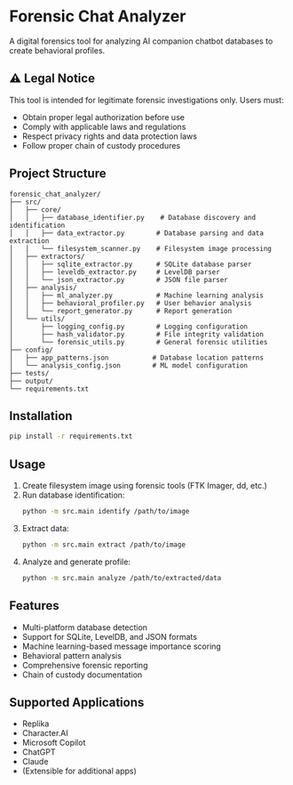 # Forensic Chat Analyzer

A digital forensics tool for analyzing AI companion chatbot databases to create behavioral profiles.

## ⚠️ Legal Notice

This tool is intended for legitimate forensic investigations only. Users must:
- Obtain proper legal authorization before use
- Comply with applicable laws and regulations
- Respect privacy rights and data protection laws
- Follow proper chain of custody procedures

## Project Structure

```
forensic_chat_analyzer/
├── src/
│   ├── core/
│   │   ├── database_identifier.py    # Database discovery and identification
│   │   ├── data_extractor.py        # Database parsing and data extraction
│   │   └── filesystem_scanner.py    # Filesystem image processing
│   ├── extractors/
│   │   ├── sqlite_extractor.py      # SQLite database parser
│   │   ├── leveldb_extractor.py     # LevelDB parser
│   │   └── json_extractor.py        # JSON file parser
│   ├── analysis/
│   │   ├── ml_analyzer.py           # Machine learning analysis
│   │   ├── behavioral_profiler.py   # User behavior analysis
│   │   └── report_generator.py      # Report generation
│   └── utils/
│       ├── logging_config.py        # Logging configuration
│       ├── hash_validator.py        # File integrity validation
│       └── forensic_utils.py        # General forensic utilities
├── config/
│   ├── app_patterns.json           # Database location patterns
│   └── analysis_config.json        # ML model configuration
├── tests/
├── output/
└── requirements.txt
```

## Installation

```bash
pip install -r requirements.txt
```

## Usage

1. Create filesystem image using forensic tools (FTK Imager, dd, etc.)
2. Run database identification:
   ```bash
   python -m src.main identify /path/to/image
   ```
3. Extract data:
   ```bash
   python -m src.main extract /path/to/image
   ```
4. Analyze and generate profile:
   ```bash
   python -m src.main analyze /path/to/extracted/data
   ```

## Features

- Multi-platform database detection
- Support for SQLite, LevelDB, and JSON formats
- Machine learning-based message importance scoring
- Behavioral pattern analysis
- Comprehensive forensic reporting
- Chain of custody documentation

## Supported Applications

- Replika
- Character.AI
- Microsoft Copilot
- ChatGPT
- Claude
- (Extensible for additional apps)
